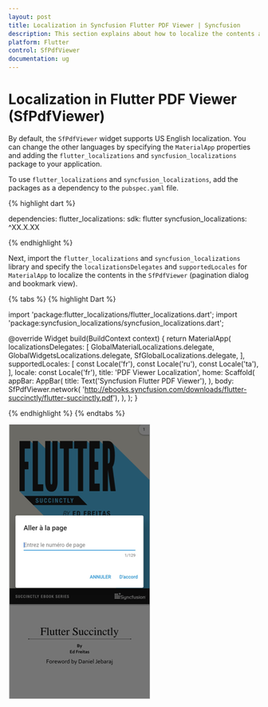 ```yaml
---
layout: post
title: Localization in Syncfusion Flutter PDF Viewer | Syncfusion
description: This section explains about how to localize the contents and custom text elements in the Flutter PDF Viewer.
platform: Flutter
control: SfPdfViewer
documentation: ug
---
```


# Localization in Flutter PDF Viewer (SfPdfViewer)

By default, the `SfPdfViewer` widget supports US English localization. You can change the other languages by specifying the `MaterialApp` properties and adding the `flutter_localizations` and `syncfusion_localizations` package to your application. 

To use `flutter_localizations` and `syncfusion_localizations`, add the packages as a dependency to the `pubspec.yaml` file.

{% highlight dart %}

dependencies:
flutter_localizations:
  sdk: flutter
syncfusion_localizations: ^XX.X.XX

{% endhighlight %}

Next, import the `flutter_localizations` and `syncfusion_localizations` library and specify the `localizationsDelegates` and `supportedLocales` for `MaterialApp` to localize the contents in the `SfPdfViewer` (pagination dialog and bookmark view).

{% tabs %}
{% highlight Dart %}

import 'package:flutter_localizations/flutter_localizations.dart';
import 'package:syncfusion_localizations/syncfusion_localizations.dart';

@override
Widget build(BuildContext context) {
  return MaterialApp(
    localizationsDelegates: [
      GlobalMaterialLocalizations.delegate,
      GlobalWidgetsLocalizations.delegate, 
      SfGlobalLocalizations.delegate,
    ],
    supportedLocales: [
      const Locale('fr'),
      const Locale('ru'),
      const Locale('ta'),
    ],
    locale: const Locale('fr'),
    title: 'PDF Viewer Localization',
    home: Scaffold(
      appBar: AppBar(
        title: Text('Syncfusion Flutter PDF Viewer'),
      ),
      body: SfPdfViewer.network(
          'http://ebooks.syncfusion.com/downloads/flutter-succinctly/flutter-succinctly.pdf'),
    ),
  );
}

{% endhighlight %}
{% endtabs %}

![Localization](images/localization/pagination_dialog_localization.png)